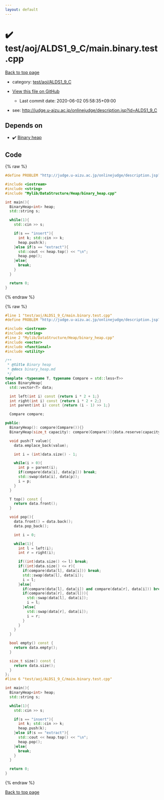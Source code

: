 ```yaml
---
layout: default
---
```


<!-- mathjax config similar to math.stackexchange -->
<script type="text/javascript" async
  src="https://cdnjs.cloudflare.com/ajax/libs/mathjax/2.7.5/MathJax.js?config=TeX-MML-AM_CHTML">
</script>
<script type="text/x-mathjax-config">
  MathJax.Hub.Config({
    TeX: { equationNumbers: { autoNumber: "AMS" }},
    tex2jax: {
      inlineMath: [ ['$','$'] ],
      processEscapes: true
    },
    "HTML-CSS": { matchFontHeight: false },
    displayAlign: "left",
    displayIndent: "2em"
  });
</script>

<script type="text/javascript" src="https://cdnjs.cloudflare.com/ajax/libs/jquery/3.4.1/jquery.min.js"></script>
<script src="https://cdn.jsdelivr.net/npm/jquery-balloon-js@1.1.2/jquery.balloon.min.js" integrity="sha256-ZEYs9VrgAeNuPvs15E39OsyOJaIkXEEt10fzxJ20+2I=" crossorigin="anonymous"></script>
<script type="text/javascript" src="../../../../assets/js/copy-button.js"></script>
<link rel="stylesheet" href="../../../../assets/css/copy-button.css" />


# :heavy_check_mark: test/aoj/ALDS1_9_C/main.binary.test.cpp

<a href="../../../../index.html">Back to top page</a>

* category: <a href="../../../../index.html#4cec009c25052c746a2a7a5b033e9889">test/aoj/ALDS1_9_C</a>
* <a href="{{ site.github.repository_url }}/blob/master/test/aoj/ALDS1_9_C/main.binary.test.cpp">View this file on GitHub</a>
    - Last commit date: 2020-06-02 05:58:35+09:00


* see: <a href="http://judge.u-aizu.ac.jp/onlinejudge/description.jsp?id=ALDS1_9_C">http://judge.u-aizu.ac.jp/onlinejudge/description.jsp?id=ALDS1_9_C</a>


## Depends on

* :heavy_check_mark: <a href="../../../../library/Mylib/DataStructure/Heap/binary_heap.cpp.html">Binary heap</a>


## Code

<a id="unbundled"></a>
{% raw %}
```cpp
#define PROBLEM "http://judge.u-aizu.ac.jp/onlinejudge/description.jsp?id=ALDS1_9_C"

#include <iostream>
#include <string>
#include "Mylib/DataStructure/Heap/binary_heap.cpp"

int main(){
  BinaryHeap<int> heap;
  std::string s;

  while(1){
    std::cin >> s;

    if(s == "insert"){
      int k; std::cin >> k;
      heap.push(k);
    }else if(s == "extract"){
      std::cout << heap.top() << "\n";
      heap.pop();
    }else{
      break; 
    }
  }

  return 0;
}

```
{% endraw %}

<a id="bundled"></a>
{% raw %}
```cpp
#line 1 "test/aoj/ALDS1_9_C/main.binary.test.cpp"
#define PROBLEM "http://judge.u-aizu.ac.jp/onlinejudge/description.jsp?id=ALDS1_9_C"

#include <iostream>
#include <string>
#line 2 "Mylib/DataStructure/Heap/binary_heap.cpp"
#include <vector>
#include <functional>
#include <utility>

/**
 * @title Binary heap
 * @docs binary_heap.md
 */
template <typename T, typename Compare = std::less<T>>
class BinaryHeap{
  std::vector<T> data;

  int left(int i) const {return i * 2 + 1;}
  int right(int i) const {return i * 2 + 2;}
  int parent(int i) const {return (i - 1) >> 1;}

  Compare compare;

public:
  BinaryHeap(): compare(Compare()){}
  BinaryHeap(size_t capacity): compare(Compare()){data.reserve(capacity);}

  void push(T value){
    data.emplace_back(value);

    int i = (int)data.size() - 1;

    while(i > 0){
      int p = parent(i);
      if(compare(data[i], data[p])) break;
      std::swap(data[i], data[p]);
      i = p;
    }
  }

  T top() const {
    return data.front();
  }

  void pop(){
    data.front() = data.back();
    data.pop_back();

    int i = 0;

    while(1){
      int l = left(i);
      int r = right(i);

      if((int)data.size() <= l) break;
      if((int)data.size() <= r){
        if(compare(data[l], data[i])) break;
        std::swap(data[l], data[i]);
        i = l;
      }else{
        if(compare(data[l], data[i]) and compare(data[r], data[i])) break;
        if(compare(data[r], data[l])){
          std::swap(data[l], data[i]);
          i = l;
        }else{
          std::swap(data[r], data[i]);
          i = r;
        }
      }
    }
  }

  bool empty() const {
    return data.empty();
  }

  size_t size() const {
    return data.size();
  }
};
#line 6 "test/aoj/ALDS1_9_C/main.binary.test.cpp"

int main(){
  BinaryHeap<int> heap;
  std::string s;

  while(1){
    std::cin >> s;

    if(s == "insert"){
      int k; std::cin >> k;
      heap.push(k);
    }else if(s == "extract"){
      std::cout << heap.top() << "\n";
      heap.pop();
    }else{
      break; 
    }
  }

  return 0;
}

```
{% endraw %}

<a href="../../../../index.html">Back to top page</a>

